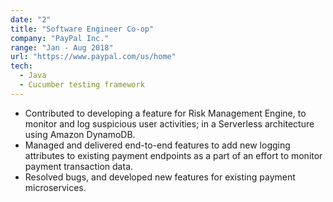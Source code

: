 ```yaml
---
date: "2"
title: "Software Engineer Co-op"
company: "PayPal Inc."
range: "Jan - Aug 2018"
url: "https://www.paypal.com/us/home"
tech:
  - Java
  - Cucumber testing framework
---
```


- Contributed to developing a feature for Risk Management Engine, to monitor and log suspicious user activities; in a Serverless architecture using Amazon DynamoDB.
- Managed and delivered end-to-end features to add new logging attributes to existing payment endpoints as a part of an effort to monitor payment transaction data.
- Resolved bugs, and developed new features for existing payment microservices.
